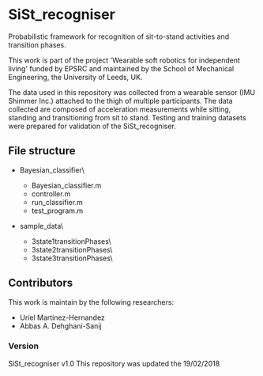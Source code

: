 # SiSt_recogniser
Probabilistic framework for recognition of sit-to-stand activities and transition phases.

This work is part of the project 'Wearable soft robotics for independent living' funded by EPSRC and maintained by the School of Mechanical Engineering, the University of Leeds, UK.

The data used in this repository was collected from a wearable sensor (IMU Shimmer Inc.) attached to the thigh of multiple participants. The data collected are composed of acceleration measurements while sitting, standing and transitioning from sit to stand. Testing and training datasets were prepared for validation of the SiSt_recogniser. 


## File structure
- Bayesian_classifier\\
  - Bayesian_classifier.m
  - controller.m
  - run_classifier.m
  - test_program.m

- sample_data\\
  - 3state1transitionPhases\\
  - 3state2transitionPhases\\
  - 3state3transitionPhases\


## Contributors
This work is maintain by the following researchers:

- Uriel Martinez-Hernandez
- Abbas A. Dehghani-Sanij

### Version
SiSt_recogniser v1.0
This repository was updated the 19/02/2018
